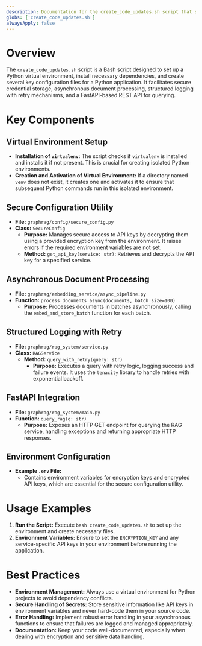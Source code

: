 ```yaml
---
description: Documentation for the create_code_updates.sh script that sets up a Python environment and configures various components of the application.
globs: ['create_code_updates.sh']
alwaysApply: false
---
```


# Overview
The `create_code_updates.sh` script is a Bash script designed to set up a Python virtual environment, install necessary dependencies, and create several key configuration files for a Python application. It facilitates secure credential storage, asynchronous document processing, structured logging with retry mechanisms, and a FastAPI-based REST API for querying.

# Key Components

## Virtual Environment Setup
- **Installation of `virtualenv`:** The script checks if `virtualenv` is installed and installs it if not present. This is crucial for creating isolated Python environments.
- **Creation and Activation of Virtual Environment:** If a directory named `venv` does not exist, it creates one and activates it to ensure that subsequent Python commands run in this isolated environment.

## Secure Configuration Utility
- **File:** `graphrag/config/secure_config.py`
- **Class:** `SecureConfig`
  - **Purpose:** Manages secure access to API keys by decrypting them using a provided encryption key from the environment. It raises errors if the required environment variables are not set.
  - **Method:** `get_api_key(service: str)`: Retrieves and decrypts the API key for a specified service.

## Asynchronous Document Processing
- **File:** `graphrag/embedding_service/async_pipeline.py`
- **Function:** `process_documents_async(documents, batch_size=100)`
  - **Purpose:** Processes documents in batches asynchronously, calling the `embed_and_store_batch` function for each batch.

## Structured Logging with Retry
- **File:** `graphrag/rag_system/service.py`
- **Class:** `RAGService`
  - **Method:** `query_with_retry(query: str)`
    - **Purpose:** Executes a query with retry logic, logging success and failure events. It uses the `tenacity` library to handle retries with exponential backoff.

## FastAPI Integration
- **File:** `graphrag/rag_system/main.py`
- **Function:** `query_rag(q: str)`
  - **Purpose:** Exposes an HTTP GET endpoint for querying the RAG service, handling exceptions and returning appropriate HTTP responses.

## Environment Configuration
- **Example `.env` File:**
  - Contains environment variables for encryption keys and encrypted API keys, which are essential for the secure configuration utility.

# Usage Examples
1. **Run the Script:** Execute `bash create_code_updates.sh` to set up the environment and create necessary files.
2. **Environment Variables:** Ensure to set the `ENCRYPTION_KEY` and any service-specific API keys in your environment before running the application.

# Best Practices
- **Environment Management:** Always use a virtual environment for Python projects to avoid dependency conflicts.
- **Secure Handling of Secrets:** Store sensitive information like API keys in environment variables and never hard-code them in your source code.
- **Error Handling:** Implement robust error handling in your asynchronous functions to ensure that failures are logged and managed appropriately.
- **Documentation:** Keep your code well-documented, especially when dealing with encryption and sensitive data handling.